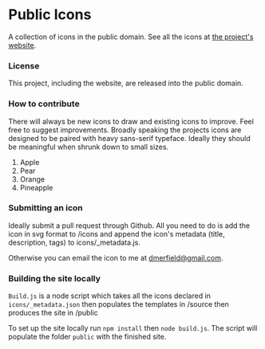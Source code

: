 # Public Icons

A collection of icons in the public domain. See all the icons at [the project's website](http://publicicons.org).

### License

This project, including the website, are released into the public domain.

### How to contribute

There will always be new icons to draw and existing icons to improve. Feel free to suggest improvements. Broadly speaking the projects icons are designed to be paired with heavy sans-serif typeface. Ideally they should be meaningful when shrunk down to small sizes. 

1. Apple
2. Pear
3. Orange
4. Pineapple

### Submitting an icon

Ideally submit a pull request through Github. All you need to do is add the icon in svg format to /icons and append the icon's metadata (title, description, tags) to icons/_metadata.js. 

Otherwise you can email the icon to me at [dmerfield@gmail.com](mailto:dmerfield@gmail.com).

### Building the site locally

```Build.js``` is a node script which takes all the icons declared in ```icons/_metadata.json``` then populates the templates in /source then produces the site in /public

To set up the site locally run ```npm install``` then ```node build.js```. The script will populate the folder ```public``` with the finished site.

